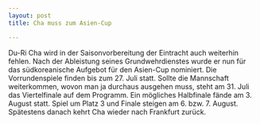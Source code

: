 ```yaml
---
layout: post
title: Cha muss zum Asien-Cup

---
```


Du-Ri Cha wird in der Saisonvorbereitung der Eintracht auch weiterhin fehlen. Nach der Ableistung seines Grundwehrdienstes wurde er nun für das südkoreanische Aufgebot für den Asien-Cup nominiert. Die Vorrundenspiele finden bis zum 27. Juli statt. Sollte die Mannschaft weiterkommen, wovon man ja durchaus ausgehen muss, steht am 31. Juli das Viertelfinale auf dem Programm. Ein mögliches Halbfinale fände am 3. August statt. Spiel um Platz 3 und Finale steigen am 6. bzw. 7. August. Spätestens danach kehrt Cha wieder nach Frankfurt zurück.


